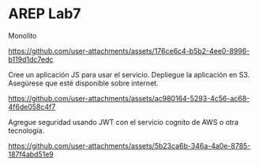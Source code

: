 # AREP Lab7
Monolito


https://github.com/user-attachments/assets/176ce6c4-b5b2-4ee0-8996-b119d1dc7edc


Cree un aplicación JS para usar el servicio. Depliegue la aplicación en S3. Asegúrese que esté disponible sobre internet.


https://github.com/user-attachments/assets/ac980164-5293-4c56-ac68-4f6de058c4f7

Agregue seguridad usando JWT con el servicio cognito de AWS o otra tecnología.


https://github.com/user-attachments/assets/5b23ca6b-346a-4a0e-8785-187f4abd51e9

